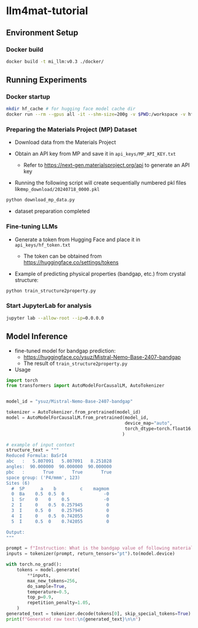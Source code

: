 # llm4mat-tutorial

## Environment Setup

### Docker build
```bash
docker build -t mi_llm:v0.3 ./docker/
```

## Running Experiments
### Docker startup
```bash
mkdir hf_cache # for hugging face model cache dir
docker run --rm --gpus all -it --shm-size=200g -v $PWD:/workspace -v hf_cache:/root/.cache/huggingface/ mi_llm:v0.3 bash
```

### Preparing the Materials Project (MP) Dataset
- Download data from the Materials Project
- Obtain an API key from MP and save it in `api_keys/MP_API_KEY.txt`
    - Refer to https://next-gen.materialsproject.org/api to generate an API key

- Running the following script will create sequentially numbered pkl files like`mp_download/20240718_0000.pkl`
```bash
python download_mp_data.py
```
- dataset preparation completed


### Fine-tuning LLMs
- Generate a token from Hugging Face and place it in `api_keys/hf_token.txt`
    - The token can be obtained from https://huggingface.co/settings/tokens

- Example of predicting physical properties (bandgap, etc.) from crystal structure:
```bash
python train_structure2property.py
```

### Start JupyterLab for analysis

```bash
jupyter lab --allow-root --ip=0.0.0.0
```

## Model Inference
- fine-tuned model for bandgap prediction:
    - https://huggingface.co/ysuz/Mistral-Nemo-Base-2407-bandgap
    - The result of `train_structure2property.py`
- Usage

```python
import torch
from transformers import AutoModelForCausalLM, AutoTokenizer


model_id = "ysuz/Mistral-Nemo-Base-2407-bandgap"

tokenizer = AutoTokenizer.from_pretrained(model_id)
model = AutoModelForCausalLM.from_pretrained(model_id,
                                             device_map="auto",
                                             torch_dtype=torch.float16,
                                            )

# example of input context
structure_text = """
Reduced Formula: BaSrI4
abc   :   5.807091   5.807091   8.251028
angles:  90.000000  90.000000  90.000000
pbc   :       True       True       True
space group: ('P4/mmm', 123)
Sites (6)
  #  SP      a    b         c    magmom
  0  Ba    0.5  0.5  0               -0
  1  Sr    0    0    0.5             -0
  2  I     0    0.5  0.257945         0
  3  I     0.5  0    0.257945         0
  4  I     0    0.5  0.742055         0
  5  I     0.5  0    0.742055         0

Output:
"""

prompt = f"Instruction: What is the bandgap value of following material?:\n{structure_text}\n\nOutput:\n"
inputs = tokenizer(prompt, return_tensors="pt").to(model.device)

with torch.no_grad():
    tokens = model.generate(
        **inputs,
        max_new_tokens=256,
        do_sample=True,
        temperature=0.5,
        top_p=0.9,
        repetition_penalty=1.05,
    )
generated_text = tokenizer.decode(tokens[0], skip_special_tokens=True)
print(f"Generated raw text:\n{generated_text}\n\n")
```